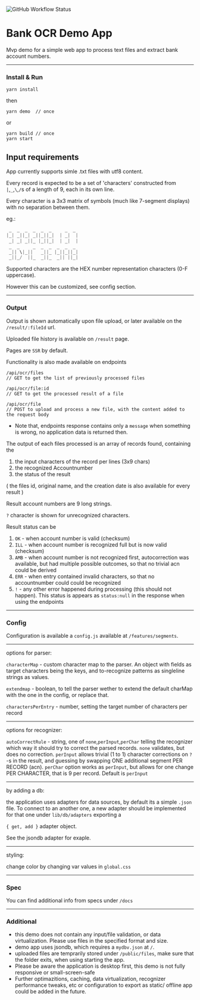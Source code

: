 ![GitHub Workflow Status](https://img.shields.io/github/workflow/status/bitiplz/bank-ocr-demo/ci.yml?branch=main)

# Bank OCR Demo App

Mvp demo for a simple web app to process text files and extract bank account numbers.

---

### Install & Run

```
yarn install
```

then

```
yarn demo  // once
```

or

```
yarn build // once
yarn start
```

## Input requirements

App currently supports simle .txt files with utf8 content.

Every record is expected to be a set of 'characters' constructed from `|`,`_`,`\`,`/`s of a length of 9, each in its own line.

Every character is a 3x3 matrix of symbols (much like 7-segment displays) with no separation between them.

eg.:

```javascript
 _  _  _  _  _  _     _  _
|_| _||_| _||_||_|  | _|  |
 _| _| _||_ |_||_|  | _|  |
 _  _     _  _  _  _  _  _
 _|| \|_||   _||_ |_||_||_|
 _||_/  ||_  _||_  _|| ||_|
```

Supported characters are the HEX number representation characters (0-F uppercase).

However this can be customized, see config section.

---

### Output

Output is shown automatically upon file upload, or later available on the `/result/:fileId` url.

Uploaded file history is available on `/result` page.

Pages are `SSR` by default.

Functionality is also made available on endpoints

```
/api/ocr/files
// GET to get the list of previously processed files

/api/ocr/file:id
// GET to get the processed result of a file

/api/ocr/file
// POST to upload and process a new file, with the content added to the request body
```

- Note that, endpoints response contains only a `message` when something is wrong, no application data is returned then.

The output of each files processed is an array of records found, containing the

1. the input characters of the record per lines (3x9 chars)
2. the recognized Accountnumber
3. the status of the result

( the files id, original name, and the creation date is also available for every
result )

Result account numbers are 9 long strings.

`?` character is shown for unrecognized characters.

Result status can be

1. `OK` - when account number is valid (checksum)
2. `ILL` - when account number is recognized full but is now valid (checksum)
3. `AMB` - when account number is not recognized first, autocorrection was available, but had multiple possible outcomes, so that no trivial acn could be derived
4. `ERR` - when entry contained invalid characters, so that no accountnumber could could be recognized
5. `!` - any other error happened during processing (this should not happen). This status is appears as `status:null` in the response when using the endpoints

---

### Config

Configuration is available a `config.js` available at `/features/segments`.

---

options for parser:

`characterMap` - custom character map to the parser. An object with fields as target characters being the keys, and to-recognize patterns as singleline strings as values.

`extendmap` - boolean, to tell the parser wether to extend the default charMap with the one in the config, or replace that.

`charactersPerEntry` - number, setting the target number of characters per record

---

options for recognizer:

`autoCorrectRule` - string, one of `none`,`perInput`,`perChar` telling the recognizer which way it should try to correct the parsed records. `none` validates, but does no correction. `perInput` allows trivial (1 to 1) character corrections on `?`-s in the result, and guessing by swapping ONE additional segment PER RECORD (acn). `perChar` option works as `perInput`, but allows for one change PER CHARACTER, that is 9 per record.
Default is `perInput`

---

by adding a db:

the application uses adapters for data sources, by default its a simple `.json` file. To connect to an another one, a new adapter should be implemented for that one under `lib/db/adapters` exporting a

`{ get, add }` adapter object.

See the jsondb adapter for exaple.

---

styling:

change color by changing var values in `global.css`

---

### Spec

You can find additional info from specs under `/docs`

---

### Additional

- this demo does not contain any input/file validation, or data virtualization. Please use files in the specified format and size.
- demo app uses jsondb, which requires a `mydbv.json` at `/`.
- uploaded files are temprarily stored under `/public/files`, make sure that the folder exits, when using starting the app.
- Please be aware the application is desktop first, this demo is not fully responsive or small-screen-safe
- Further optimazitions, caching, data virtualization, recognizer performance tweaks, etc or configuration to export as static/ offline app could be added in the future.
